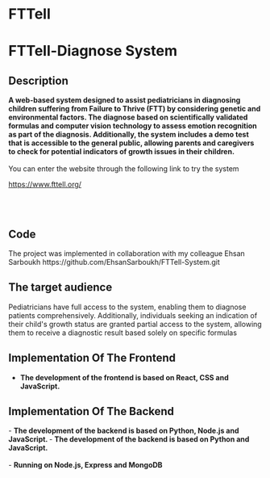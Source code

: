 # FTTell
<h1>FTTell-Diagnose System</h1>



<h2>Description</h2>
<b>A web-based system designed to assist pediatricians in diagnosing children suffering from Failure to Thrive (FTT) by considering genetic and environmental factors. The diagnose based on scientifically validated formulas and  computer vision technology to assess emotion recognition as part of the diagnosis. Additionally, the system includes a demo test that is accessible to the general public, allowing parents and caregivers to check for potential indicators of growth issues in their children.
</b>
<br />
<br />
You can enter the website through the following link to try the system 


https://www.fttell.org/


<br />
<br />

<h2> Code</h2>
The project was implemented in collaboration with my colleague Ehsan Sarboukh
https://github.com/EhsanSarboukh/FTTell-System.git
<h2>The target audience</h2>

Pediatricians have full access to the system, enabling them to diagnose patients comprehensively. Additionally, individuals seeking an indication of their child's growth status are granted partial access to the system, allowing them to receive a diagnostic result based solely on specific formulas 
<h2>Implementation Of The Frontend</h2>

- <b>The development of the frontend is based on React, CSS and JavaScript. </b>

<h2>Implementation Of The Backend</h2>
- <b>The development of the backend is based on Python, Node.js and JavaScript. </b>
- <b>The development of the backend is based on Python and JavaScript. </b>
<br></br>
- <b>Running on Node.js, Express and MongoDB </b>






<!--
 ```diff
- text in red
+ text in green
! text in orange
# text in gray
@@ text in purple (and bold)@@
```
--!>
